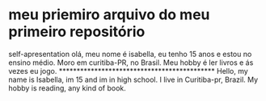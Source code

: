 <hmtl>
<h1> meu priemiro arquivo do meu primeiro repositório </h1>
</html> 
self-apresentation
olá, meu nome é isabella, eu tenho 15 anos e estou no ensino médio.
Moro em curitiba-PR, no Brasil.
Meu hobby é ler livros e ás vezes eu jogo.
********************************************
Hello, my name is Isabella, im 15 and im in high school.
I live in Curitiba-pr, Brazil.
My hobby is reading, any kind of book.
